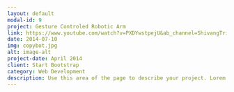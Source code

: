 ```yaml
---
layout: default
modal-id: 9
project: Gesture Controled Robotic Arm
link: https://www.youtube.com/watch?v=PXDYwstpejU&ab_channel=ShivangTripathi
date: 2014-07-10
img: copybot.jpg
alt: image-alt
project-date: April 2014
client: Start Bootstrap
category: Web Development
description: Use this area of the page to describe your project. Lorem ipsum dolor sit amet, consectetur adipisicing elit. Mollitia neque assumenda ipsam nihil, molestias magnam, recusandae quos quis inventore quisquam velit asperiores, vitae? Reprehenderit soluta, eos quod consequuntur itaque. Nam.
---
```

